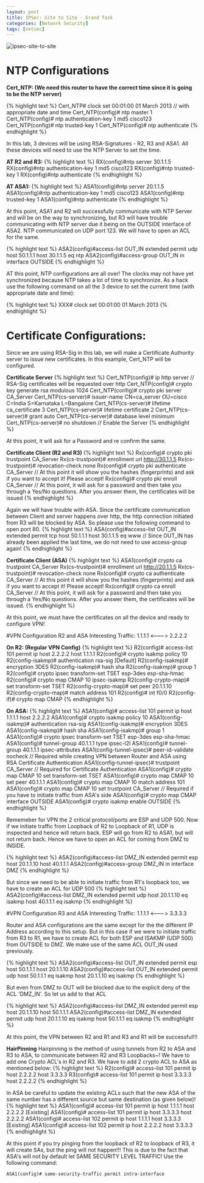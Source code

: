 ```yaml
---
layout: post
title: IPSec: Site to Site - Grand Task
categories: [Network Security]
tags: [netsec]
---
```


![ipsec-site-to-site]({{site.url}}/img/ipsec-site-to-site.png)

# NTP Configurations
**Cert_NTP: (We need this router to have the correct time since it is going to be the NTP server)**

{% highlight text %}
Cert_NTP# clock set 00:01:00 01 March 2013  // with appropriate date and time
    Cert_NTP(config)# ntp master 1
    Cert_NTP(config)# ntp authentication-key 1 md5 cisco123
    Cert_NTP(config)# ntp trusted-key 1
    Cert_NTP(config)# ntp authenticate
{% endhighlight %}

In this lab, 3 devices will be using RSA-Signatures - R2, R3 and ASA1. All these devices will need to use the NTP Server to set the time.

**AT R2 and R3:**
{% highlight text %}
RX(config)#ntp server 30.1.1.5
RX(config)#ntp authentication-key 1 md5 cisco123
RX(config)#ntp trusted-key 1
RX(config)#ntp authenticate
{% endhighlight %}

**AT ASA1:**
{% highlight text %}
ASA1(config)#ntp server 20.1.1.5
ASA1(config)#ntp authentication-key 1 md5 cisco123
ASA1(config)#ntp trusted-key 1
ASA1(config)#ntp authenticate
{% endhighlight %}

At this point, ASA1 and R2 will successfully communicate with NTP Server and will be on the way to synchronizing, but R3 will have trouble communicating with NTP server due it being on the OUTSIDE interface of ASA2. NTP communicated on UDP port 123. We will have to open an ACL for the same.

{% highlight text %}
ASA2(config)#access-list OUT_IN extended permit udp host 50.1.1.1 host 30.1.1.5 eq ntp
ASA2(config)#access-group OUT_IN in interface OUTSIDE
{% endhighlight %}

AT this point, NTP configurations are all over! The clocks may not have yet synchronized because NTP takes a lot of time to synchronize. As a hack use the following command on all the 3 device to set the current time (with appropriate date and time):

{% highlight text %}
XXX# clock set 00:01:00 01 March 2013
{% endhighlight %}

# Certificate Configurations:
Since we are using RSA-Sig in this lab, we will make a Certificate Authority server to issue new certificates. In this example, Cert_NTP will be configured.

**Certificate Server**
{% highlight text %}
Cert_NTP(config)# ip http server // RSA-Sig certificates will be requested over http
Cert_NTP(config)# crypto key generate rsa modulous 1024
Cert_NTP(config)# crypto pki server CA_Server
    Cert_NTP(cs-server)# issuer-name CN=ca_server OU=cisco C=India S=Karnataka L=Bangalore
    Cert_NTP(cs-server)# lifetime ca_certificate 3
    Cert_NTP(cs-server)# lifetime certificate 2
    Cert_NTP(cs-server)# grant auto
    Cert_NTP(cs-server)# database level minimum
    Cert_NTP(cs-server)# no shutdown // Enable the Server
{% endhighlight %}

At this point, it will ask for a Password and re confirm the same.

**Certificate Client (R2 and R3)**
{% highlight text %}
Rx(config)# crypto pki trustpoint CA_Server
    Rx(cs-trustpoint)# enrollment url http://30.1.1.5
    Rx(cs-trustpoint)# revocation-check none
Rx(config)# crypto pki authenticate CA_Server  // At this point it will show you the hashes (fingerprints) and ask if you want to accept it! Please accept!
    Rx(config)# crypto pki enroll CA_Server // At this point, it will ask for a password and then take you through a Yes/No questions. After you answer them, the certificates will be issued
{% endhighlight %}

Again we will have trouble with ASA. Since the certificate communication between Client and server happens over http, the http connection initiated from R3 will be blocked by ASA. So please use the following command to open port 80.
{% highlight text %}
ASA(config)#access-list OUT_IN extended permit tcp host 50.1.1.1 host 30.1.1.5 eq www // Since OUT_IN has already been applied the last time, we do not need to use access-group again!
{% endhighlight %}

**Certificate Client (ASA)**
{% highlight text %}
ASA1(config)# crypto ca trustpoint CA_Server
    Rx(cs-trustpoint)# enrollment url http://20.1.1.5
    Rx(cs-trustpoint)# revocation-check none
Rx(config)# crypto ca authenticate CA_Server  // At this point it will show you the hashes (fingerprints) and ask if you want to accept it! Please accept!
    Rx(config)# crypto ca enroll CA_Server // At this point, it will ask for a password and then take you through a Yes/No questions. After you answer them, the certificates will be issued.
{% endhighlight %}

At this point, we must have the certificates on all the device and ready to configure VPN!

#VPN Configuration R2 and ASA
Interesting Traffic: 1.1.1.1 <---> 2.2.2.2

**On R2: (Regular VPN Config)**
{% highlight text %}
R2(config)# access-list 101 permit ip host 2.2.2.2 host 1.1.1.1
R2(config)# crypto isakmp policy 10
    R2(config-isakmp)# authentication rsa-sig [Default]
    R2(config-isakmp)# encryption 3DES
    R2(config-isakmp)# hash sha
    R2(config-isakmp)# group 1
R2(config)# crypto ipsec transform-set TSET esp-3des esp-sha-hmac
R2(config)# crypto map CMAP 10 ipsec-isakmp
R2(config-crypto-map)# set transform-set TSET
R2(config-crypto-map)# set peer 20.1.1.10
R2(config-crypto-map)# match address 101
R2(config)# int f0/0
R2(config-if)# crypto map CMAP
{% endhighlight %}

**On ASA:**
{% highlight text %}
ASA1(config)# access-list 101 permit ip host 1.1.1.1 host 2.2.2.2
ASA1(config)# crypto isakmp policy 10
    ASA1(config-isakmp)# authentication rsa-sig
    ASA1(config-isakmp)# encryption 3DES
    ASA1(config-isakmp)# hash sha
    ASA1(config-isakmp)# group 1
ASA1(config)# crypto ipsec transform-set TSET esp-3des esp-sha-hmac
ASA1(config)# tunnel-group 40.1.1.1 type ipsec-l2l
ASA1(config)# tunnel-group 40.1.1.1 ipsec-attributes
    ASA1(config-tunnel-ipsec)# peer-id-validate nocheck // Required while creating VPN between Router and ASA using RSA Certificate Authentication
    ASA1(config-tunnel-ipsec)# trustpoint CA_Server // Required for Certificate Authentication
ASA1(config)# crypto map CMAP 10 set transform-set TSET
ASA1(config)# crypto map CMAP 10 set peer 40.1.1.1
ASA1(config)# crypto map CMAP 10 match address 101
ASA1(config)# crypto map CMAP 10 set trustpoint CA_Server // Required if you have to initiate traffic from ASA's side
ASA1(config)# crypto map CMAP interface OUTSIDE
ASA1(config)# crypto isakmp enable OUTSIDE
{% endhighlight %}

Rememeber for VPN the 2 critical protocol/ports are ESP and UDP 500. Now if we initiate traffic from Loopback of R2 to Loopback of R1, UDP is inspected and hence will return back. ESP will go from R2 to ASA1, but will not return back. Hence we have to open an ACL for coming from DMZ to INSIDE.

{% highlight text %}
ASA2(config)#access-list DMZ_IN extended permit esp host 20.1.1.10 host 40.1.1.1
ASA2(config)#access-group DMZ_IN in interface DMZ
{% endhighlight %}

But since we need to be able to initiate traffic from R1's loopback too, we have to create an ACL for UDP 500
{% highlight text %}
ASA2(config)#access-list DMZ_IN extended permit udp host 20.1.1.10 eq isakmp host 40.1.1.1 eq isakmp
{% endhighlight %}

#VPN Configuration R3 and ASA
Interesting Traffic: 1.1.1.1 <---> 3.3.3.3

Router and ASA configurations are the same except for the the different IP Address according to this setup. But in this case if we were to initiate traffic from R3 to R1, we have to create ACL for both ESP and ISAKMP (UDP 500) from OUTSIDE to DMZ. We make use of the same ACL OUT_IN used previously.

{% highlight text %}
ASA2(config)#access-list OUT_IN extended permit esp host 50.1.1.1 host 20.1.1.10
ASA2(config)#access-list OUT_IN extended permit udp host 50.1.1.1 eq isakmp host 20.1.1.10 eq isakmp
{% endhighlight %}

But even from DMZ to OUT will be blocked due to the explicit deny of the ACL 'DMZ_IN'. So let us add to that ACL

{% highlight text %}
ASA2(config)#access-list DMZ_IN extended permit esp host 20.1.1.10 host 50.1.1.1
ASA2(config)#access-list DMZ_IN extended permit udp host 20.1.1.10 eq isakmp host 50.1.1.1 eq isakmp
{% endhighlight %}

At this point, the VPN between R2 and R1 and R3 and R1 will be successful!!!

**HairPinning**
Hairpinning is the method of using tunnels from R2 to ASA and R3 to ASA, to communicate between R2 and R3 Loopbacks~! We have to add one Crypto ACL's in R2 and R3. We have to add 2 crypto ACL to ASA as mentioned below:
{% highlight text %}
R2(config)# access-list 101 permit ip host 2.2.2.2 host 3.3.3.3
R3(config)# access-list 101 permit ip host 3.3.3.3 host 2.2.2.2
{% endhighlight %}

In ASA be careful to update the existing ACLs such that the new ASA of the same number has a different source but same destination (as given below)!
{% highlight text %}
ASA1(config)# access-list 101 permit ip host 1.1.1.1 host 2.2.2.2 [Existing]
ASA1(config)# access-list 101 permit ip host 3.3.3.3 host 2.2.2.2
ASA1(config)# access-list 102 permit ip host 1.1.1.1 host 3.3.3.3 [Existing]
ASA1(config)# access-list 102 permit ip host 2.2.2.2 host 3.3.3.3
{% endhighlight %}

At this point if you try pinging from the loopback of R2 to loopback of R3, it will create SAs, but the ping will not happen!!! This is due to the fact that ASA's will not by default let SAME SECURITY LEVEL TRAFFIC! Use the following command:

```
ASA1(config)# same-security-traffic permit intra-interface
```
